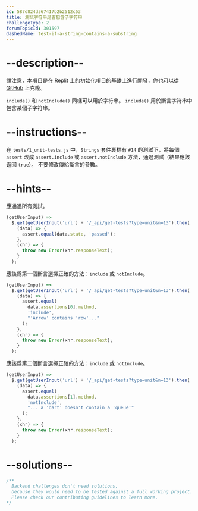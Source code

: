```yaml
---
id: 587d824d367417b2b2512c53
title: 測試字符串是否包含子字符串
challengeType: 2
forumTopicId: 301597
dashedName: test-if-a-string-contains-a-substring
---
```


# --description--

請注意，本項目是在 <a href="https://replit.com/github/topcoder-platform/boilerplate-mochachai" target="_blank" rel="noopener noreferrer nofollow">Replit</a> 上的初始化項目的基礎上進行開發，你也可以從 <a href="https://github.com/topcoder-platform/boilerplate-mochachai/" target="_blank" rel="noopener noreferrer nofollow">GitHub</a> 上克隆。

`include()` 和 `notInclude()` 同樣可以用於字符串。 `include()` 用於斷言字符串中包含某個子字符串。

# --instructions--

在 `tests/1_unit-tests.js` 中，`Strings` 套件裏標有 `#14` 的測試下，將每個 `assert` 改成 `assert.include` 或 `assert.notInclude` 方法，通過測試（結果應該返回 `true`）。 不要修改傳給斷言的參數。

# --hints--

應通過所有測試。

```js
(getUserInput) =>
  $.get(getUserInput('url') + '/_api/get-tests?type=unit&n=13').then(
    (data) => {
      assert.equal(data.state, 'passed');
    },
    (xhr) => {
      throw new Error(xhr.responseText);
    }
  );
```

應該爲第一個斷言選擇正確的方法：`include` 或 `notInclude`。

```js
(getUserInput) =>
  $.get(getUserInput('url') + '/_api/get-tests?type=unit&n=13').then(
    (data) => {
      assert.equal(
        data.assertions[0].method,
        'include',
        "'Arrow' contains 'row'..."
      );
    },
    (xhr) => {
      throw new Error(xhr.responseText);
    }
  );
```

應該爲第二個斷言選擇正確的方法：`include` 或 `notInclude`。

```js
(getUserInput) =>
  $.get(getUserInput('url') + '/_api/get-tests?type=unit&n=13').then(
    (data) => {
      assert.equal(
        data.assertions[1].method,
        'notInclude',
        "... a 'dart' doesn't contain a 'queue'"
      );
    },
    (xhr) => {
      throw new Error(xhr.responseText);
    }
  );
```

# --solutions--

```js
/**
  Backend challenges don't need solutions, 
  because they would need to be tested against a full working project. 
  Please check our contributing guidelines to learn more.
*/
```

